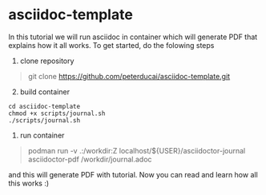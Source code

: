 # asciidoc-template

In this tutorial we will run asciidoc in container which will generate PDF that explains how it all works. To get started, do the folowing steps

1. clone repository

> git clone https://github.com/peterducai/asciidoc-template.git

2. build container

```
cd asciidoc-template
chmod +x scripts/journal.sh
./scripts/journal.sh
```

1. run container

> podman run -v .:/workdir:Z localhost/${USER}/asciidoctor-journal asciidoctor-pdf /workdir/journal.adoc

and this will generate PDF with tutorial. Now you can read and learn how all this works :)